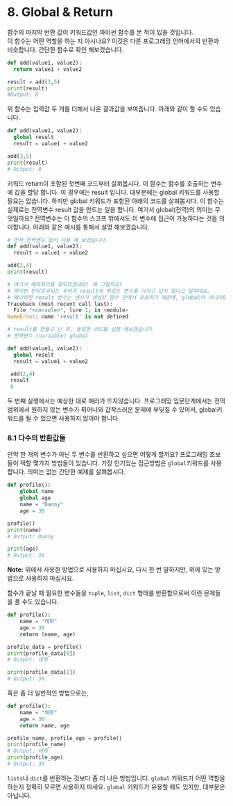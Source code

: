 # 8. Global & Return

함수의 마지막 반환 값이 키워드값인 파이썬 함수를 본 적이 있을 것입니다.  
이 함수는 어떤 역할을 하는 지 아시나요? 이것은 다른 프로그래밍 언어에서의 반환과 비슷합니다. 간단한 함수로 확인 해보겠습니다.

```python
def add(value1, value2):
  return value1 + value2

result = add(3,5)
print(result)
#Output: 8
```

위 함수는 입력값 두 개를 더해서 나온 결과값을 보여줍니다. 아래와 같이 할 수도 있습니다.

```python
def add(value1, value2):
  global result
  result = value1 + value2

add(3,5)
print(result)
# Output: 8
```

키워드 return이 포함된 첫번째 코드부터 살펴봅시다. 이 함수는 함수를 호출하는 변수에 값을 할당 합니다.  이 경우에는 result 입니다. 대부분에는 global 키워드를 사용할 필요는 없습니다. 하지만 global 키워드가 포함된 아래의 코드를 살펴봅시다. 이 함수는 실제로는 전역변수 result 값을 만드는 일을 합니다. 여기서 global\(전역\)의 의미는 무엇일까요? 전역변수는 이 함수의 스코프 밖에서도 이 변수에 접근이 가능하다는 것을 의미합니다. 아래와 같은 예시를 통해서 설명 해보겠습니다.

```python
# 먼저 전역변수 없이 사용 해 보겠습니다.
def add(value1, value2):
  result = value1 + value2

add(2,4)
print(result)

# 여기서 예외처리를 맞닥뜨렸네요! 왜 그럴까요?
# 파이썬 인터프리터는 우리가 result라 부르는 변수를 가지고 있지 않다고 말하네요.
# 왜냐하면 result 변수는 변수가 생성된 함수 안에서 유효하기 때문에, global이 아니라면 접근할 수 없습니다.
Traceback (most recent call last):
  File "<console>", line 1, in <module>
NameError: name 'result' is not defined

# result를 만들고 난 후, 동일한 코드를 실행 해보겠습니다.
# 전역변수 (variable) global

def add(value1, value2):
  global result
  result = value1 + value2

 add(2,4)
 result
 6
```

두 번째 실행에서는 예상한 대로 에러가 뜨지않습니다. 프로그래밍 입문단계에서는 전역범위에서 원하지 않는 변수가 튀어나와 갑작스러운 문제에 부딪칠 수 있어서, global키워드를 될 수 있으면 사용하지 않아야 합니다.

### 8.1 다수의 반환값들

만약 한 개의 변수가 아닌 두 변수를 반환하고 싶으면 어떻게 할까요? 프로그래밍 초보들이 택할 몇가지 방법들이 있습니다. 가장 인기있는 접근방법은 `global`키워드를 사용합니다. 의미는 없는 간단한 예제를 살펴봅시다.

```py
def profile():
    global name 
    global age
    name = "Danny"
    age = 30

profile()
print(name)
# Output: Danny

print(age)
# Output: 30
```

**Note:** 위에서 사용한 방법으로 사용하지 마십시요, 다시 한 번 말하지만, 위에 있는 방법으로 사용하지 마십시요.

함수가 끝날 때 필요한 변수들을  `tuple`, `list`, `dict` 형태를 반환함으로써 이런 문제들을 풀 수도 있습니다.

```python
def profile():
    name = "태희"
    age = 30
    return (name, age)    

profile_data = profile()
print(profile_data[0])
# Output: 태희

print(profile_data[1])
# Output: 30
```

혹은 좀 더 일반적인 방법으로는,

```python
def profile():
    name = "태희"
    age = 30
    return name, age

profile_name, profile_age = profile()
print(profile_name)
# Output: 태희
print(profile_age)
# Output: 30
```

`lists`나 `dict`를 반환하는 것보다 좀 더 나은 방법입니다. `global` 키워드가 어떤 역할을 하는지 정확히 모르면 사용하지 마세요. `global` 키워드가 유용할 때도 있지만, 대부분은 아닙니다.

